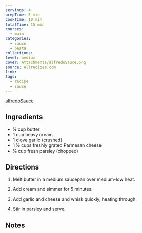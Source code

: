 ```yaml
---
servings: 4
prepTime: 5 min
cookTime: 10 min
totalTime: 15 min
courses:
  - main
categories:
  - sauce
  - pasta
collections:
level: medium
cover: Attachments/alfredoSauce.png
source: Allrecipes.com
link:
tags:
  - recipe
  - sauce
---
```


[alfredoSauce](../../Extras/Attachments/alfredoSauce.png)


## Ingredients

- ¼ cup butter
- 1 cup heavy cream
- 1 clove garlic (crushed)
- 1 ½ cups freshly grated Parmesan cheese
- ⅛ cup fresh parsley (chopped)


## Directions

1. Melt butter in a medium saucepan over medium-low heat.

2. Add cream and simmer for 5 minutes.

3. Add garlic and cheese and whisk quickly, heating through.

4. Stir in parsley and serve.


## Notes
